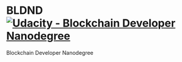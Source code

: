 # BLDND [![Udacity - Blockchain Developer Nanodegree](https://goo.gl/PB9KzV)](https://www.udacity.com/blockchain)
Blockchain Developer Nanodegree

